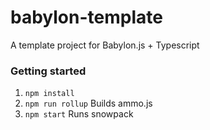 # babylon-template
A template project for Babylon.js + Typescript

### Getting started
1. `npm install`
2. `npm run rollup` Builds ammo.js
3. `npm start` Runs snowpack
